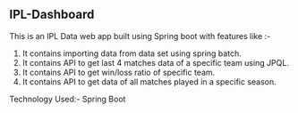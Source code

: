 ## IPL-Dashboard ##

This is an IPL Data web app built using Spring boot with features like :- 
1. It contains importing data from data set using spring batch.
2. It contains API to get last 4 matches data of a specific team using JPQL.
3. It contains API to get win/loss ratio of specific team.
4. It contains API to get data of all matches played in a specific season.

Technology Used:-
Spring Boot
